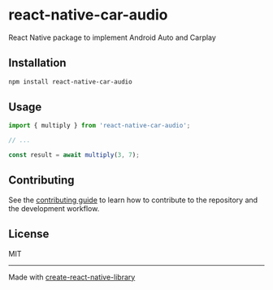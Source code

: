 # react-native-car-audio

React Native package to implement Android Auto and Carplay

## Installation

```sh
npm install react-native-car-audio
```

## Usage

```js
import { multiply } from 'react-native-car-audio';

// ...

const result = await multiply(3, 7);
```

## Contributing

See the [contributing guide](CONTRIBUTING.md) to learn how to contribute to the repository and the development workflow.

## License

MIT

---

Made with [create-react-native-library](https://github.com/callstack/react-native-builder-bob)
